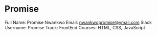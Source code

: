 # Promise
Full Name: Promise Nwankwo
Email: nwankwopromise@ymail.com
Slack Username: Promise
Track: FrontEnd
Courses: HTML, CSS, JavaScript
